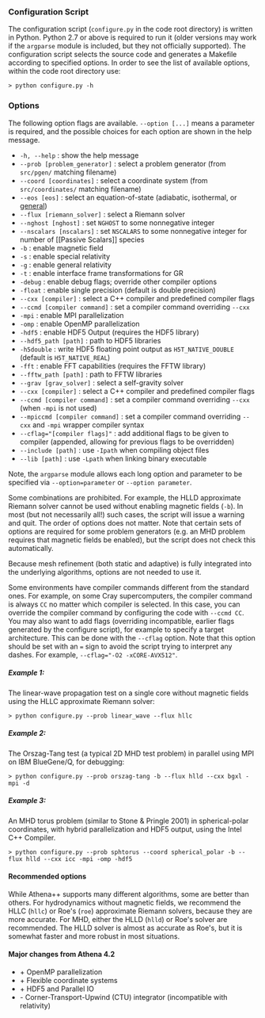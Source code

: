 ### Configuration Script
The configuration script (`configure.py` in the code root directory) is written in Python. Python 2.7 or above is required to run it (older versions may work if the `argparse` module is included, but they not officially supported). The configuration script selects the source code and generates a Makefile according to specified options. In order to see the list of available options, within the code root directory use:

    > python configure.py -h

### Options
The following option flags are available. `--option [...]` means a parameter is required, and the possible choices for each option are shown in the help message.
* `-h, --help` : show the help message
* `--prob [problem_generator]` : select a problem generator (from `src/pgen/` matching filename)
* `--coord [coordinates]` : select a coordinate system (from `src/coordinates/` matching filename)
* `--eos [eos]` : select an equation-of-state (adiabatic, isothermal, or [general](General-Equation-of-State))
* `--flux [riemann_solver]` : select a Riemann solver
* `--nghost [nghost]` : set `NGHOST` to some nonnegative integer
* `--nscalars [nscalars]` : set `NSCALARS` to some nonnegative integer for number of [[Passive Scalars]] species
* `-b` : enable magnetic field
* `-s` : enable special relativity
* `-g` : enable general relativity
* `-t` : enable interface frame transformations for GR
* `-debug` : enable debug flags; override other compiler options
* `-float` : enable single precision (default is double precision)
* `--cxx [compiler]` : select a C++ compiler and predefined compiler flags
* `--ccmd [compiler command]` : set a compiler command overriding `--cxx`
* `-mpi` : enable MPI parallelization
* `-omp` : enable OpenMP parallelization
* `-hdf5` : enable HDF5 Output (requires the HDF5 library)
* `--hdf5_path [path]` : path to HDF5 libraries
* `-h5double` : write HDF5 floating point output as `H5T_NATIVE_DOUBLE` (default is `H5T_NATIVE_REAL`)
* `-fft` : enable FFT capabilities (requires the FFTW library)
* `--fftw_path [path]` : path to FFTW libraries
* `--grav [grav_solver]` : select a self-gravity solver
* `--cxx [compiler]` : select a C++ compiler and predefined compiler flags
* `--ccmd [compiler command]` : set a compiler command overriding `--cxx` (when `-mpi` is not used)
* `--mpiccmd [compiler command]` : set a compiler command overriding `--cxx` and `-mpi` wrapper compiler syntax
* `--cflag="[compiler flags]"` : add additional flags to be given to compiler (appended, allowing for previous flags to be overridden) 
* `--include [path]` : use `-Ipath` when compiling object files
* `--lib [path]` : use `-Lpath` when linking binary executable

Note, the `argparse` module allows each long option and parameter to be specified via `--option=parameter` or `--option parameter`.

Some combinations are prohibited.  For example, the HLLD approximate Riemann solver cannot be used without enabling magnetic fields (`-b`). In most (but not necessarily all!) such cases, the script will issue a warning and quit. The order of options does not matter.  Note that certain sets of options are required for some problem generators (e.g. an MHD problem requires that magnetic fields be enabled), but the script does not check this automatically.

Because mesh refinement (both static and adaptive) is fully integrated into the underlying algorithms, options are not needed to use it.

Some environments have compiler commands different from the standard ones. For example, on some Cray supercomputers, the compiler command is always `CC` no matter which compiler is selected. In this case, you can override the compiler command by configuring the code with `--ccmd CC`. You may also want to add flags (overriding incompatible, earlier flags generated by the configure script), for example to specify a target architecture. This can be done with the `--cflag` option. Note that this option should be set with an `=` sign to avoid the script trying to interpret any dashes. For example, `--cflag="-O2 -xCORE-AVX512"`.

##### Example 1:
The linear-wave propagation test on a single core without magnetic fields using the HLLC approximate Riemann solver:

    > python configure.py --prob linear_wave --flux hllc

##### Example 2:
The Orszag-Tang test (a typical 2D MHD test problem) in parallel using MPI on IBM BlueGene/Q, for debugging:

    > python configure.py --prob orszag-tang -b --flux hlld --cxx bgxl -mpi -d

##### Example 3:
An MHD torus problem (similar to Stone & Pringle 2001) in spherical-polar coordinates, with hybrid parallelization and HDF5 output, using the Intel C++ Compiler.

    > python configure.py --prob sphtorus --coord spherical_polar -b --flux hlld --cxx icc -mpi -omp -hdf5

#### Recommended options
While Athena++ supports many different algorithms, some are better than others.  For hydrodynamics without magnetic fields, we recommend the HLLC (`hllc`) or Roe's (`roe`) approximate Riemann solvers, because they are more accurate. For MHD, either the HLLD (`hlld`) or Roe's solver are recommended.  The HLLD solver is almost as accurate as Roe's, but it is somewhat faster and more robust in most situations.

#### Major changes from Athena 4.2
* \+ OpenMP parallelization
* \+ Flexible coordinate systems
* \+ HDF5 and Parallel IO
* \- Corner-Transport-Upwind (CTU) integrator (incompatible with relativity)
